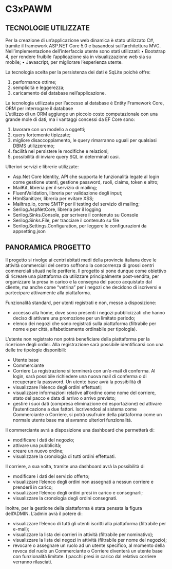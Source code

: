# C3xPAWM

## TECNOLOGIE UTILIZZATE 

Per la creazione di un’applicazione web dinamica è stato utilizzato C#, tramite il framework ASP.NET Core 5.0 e basandosi sull’architettura MVC. 
Nell’implementazione dell’interfaccia utente sono stati utilizzati:
•	Bootstrap 4, per rendere fruibile l’applicazione sia in visualizzazione web sia su mobile;
•	Javascript, per migliorare l’esperienza utente.

La tecnologia scelta per la persistenza dei dati è SqLite poiché offre:
1.	performance ottime;
2.	semplicità e leggerezza;
3.	caricamento del database nell’applicazione.

La tecnologia utilizzata per l’accesso al database è Entity Framework Core, ORM per interrogare il database  
L’utilizzo di un ORM aggiunge un piccolo costo computazionale con una grande mole di dati, ma i vantaggi concessi da EF Core sono:
1.	lavorare con un modello a oggetti;
2.	query fortemente tipizzate;
3.	migliore disaccoppiamento, le query rimarranno uguali per qualsiasi DBMS utilizzeremo;
4.	facilità nel persistere le modifiche e relazioni;
5.	possibilità di inviare query SQL in determinati casi.

Ulteriori servizi e librerie utilizzate:
-	Asp.Net Core Identity, API che supporta le funzionalità legate al login come gestione utenti, gestione password, ruoli, claims, token e altro;
-	MailKit, libreria per il servizio di mailing;
-	FluentValidation, libreria per validazione degli input;
-	HtmlSanitizer, libreria per evitare XSS;
-	Mailtrap.io, come SMTP per il testing del servizio di mailing;
-	Serilog.AspNetCore, libreria per il logging
  - Serilog.Sinks.Console, per scrivere il contenuto su Console 
  - Serilog.Sinks.File, per tracciare il contenuto su file
  - Serilog.Settings.Configuration, per leggere le configurazioni da appsetting.json



## PANORAMICA PROGETTO

Il progetto si rivolge ai centri abitati medi della provincia italiana dove le attività commerciali del centro soffrono la concorrenza di grossi centri commerciali situati nelle periferie.
Il progetto si pone dunque come obiettivo di ricreare una piattaforma da utilizzare principalmente post-vendita, per organizzare la presa in carico e la consegna del pacco acquistato dal cliente, ma anche come “vetrina” per i negozi che decidono di iscriversi e partecipare attivamente alla piattaforma.

Funzionalità standard, per utenti registrati e non, messe a disposizione:
- accesso alla home, dove sono presenti i negozi pubblicizzati che hanno deciso di attivare una promozione per un limitato periodo;
-	elenco dei negozi che sono registrati sulla piattaforma (filtrabile per nome e per città, alfabeticamente ordinabile per tipologia).

L’utente non registrato non potrà beneficiare della piattaforma per la ricezione degli ordini.
Alla registrazione sarà possibile identificarsi con una delle tre tipologie disponibili:
- Utente base
- Commerciante
- Corriere
La registrazione si terminerà con un’e-mail di conferma.
Al login, sarà possibile richiedere una nuova mail di conferma o di recuperare la password.
Un utente base avrà la possibilità di 
- visualizzare l’elenco degli ordini effettuati;
- visualizzare informazioni relative all’ordine come nome del corriere, stato del pacco e data di arrivo o arrivo previsto;
- gestire i suoi dati (compresa eliminazione ed esportazione) ed attivare l’autenticazione a due fattori.
Iscrivendosi al sistema come Commerciante o Corriere, si potrà usufruire della piattaforma come un normale utente base ma si avranno ulteriori funzionalità.

Il commerciante avrà a disposizione una dashboard che permetterà di:
- modificare i dati del negozio;
- attivare una pubblicità;
- creare un nuovo ordine;
- visualizzare la cronologia di tutti ordini effettuati.


Il corriere, a sua volta, tramite una dashboard avrà la possibilità di 
- modificare i dati del servizio offerto;
- visualizzare l’elenco degli ordini non assegnati a nessun corriere e prenderli in carico;
- visualizzare l’elenco degli ordini presi in carico e consegnarli;
- visualizzare la cronologia degli ordini consegnati. 

Inoltre, per la gestione della piattaforma è stata pensata la figura dell’ADMIN.
L’admin avrà il potere di:
- visualizzare l’elenco di tutti gli utenti iscritti alla piattaforma (filtrabile per e-mail);
- visualizzare la lista dei corrieri in attività (filtrabile per nominativo); 
- visualizzare la lista dei negozi in attività (filtrabile per nome del negozio);
- revocare o assegnare un ruolo ad un utente specifico, al momento della revoca del ruolo un Commerciante o Corriere diventerà un utente base con funzionalità limitate. I pacchi presi in carico dal relativo corriere verranno rilasciati.
